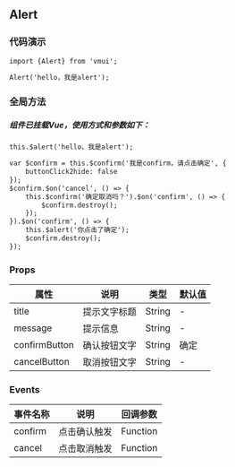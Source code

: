 ## Alert

### 代码演示

```html
import {Alert} from 'vmui';

Alert('hello，我是alert');
```  

### 全局方法
##### 组件已挂载Vue，使用方式和参数如下：  
```html
this.$alert('hello，我是alert');   

var $confirm = this.$confirm('我是confirm，请点击确定', {
    buttonClick2hide: false
});  
$confirm.$on('cancel', () => {  
    this.$confirm('确定取消吗？').$on('confirm', () => {  
        $confirm.destroy();  
    });  
}).$on('confirm', () => {  
    this.$alert('你点击了确定');  
    $confirm.destroy();  
});
```  

### Props
属性 | 说明 | 类型 | 默认值
-----|-----|-------|------
title | 提示文字标题 | String | -
message | 提示信息 | String | -
confirmButton | 确认按钮文字 | String | 确定
cancelButton | 取消按钮文字 | String | -


### Events
事件名称|说明|回调参数
---|----|----
confirm|点击确认触发|Function
cancel|点击取消触发|Function